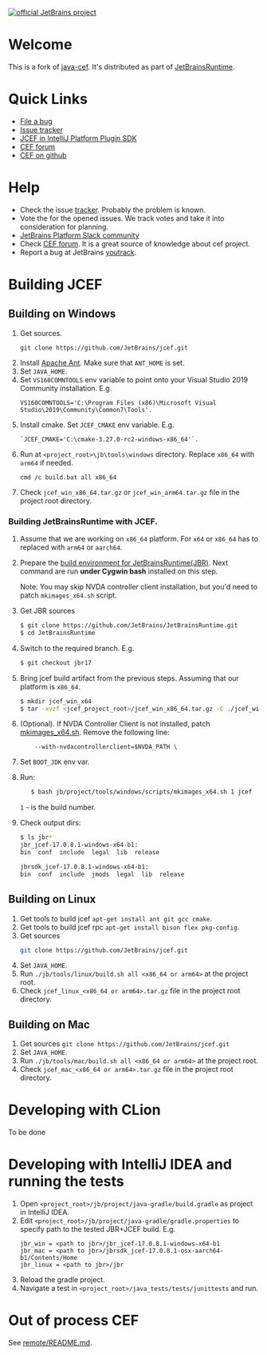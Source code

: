 [![official JetBrains project](https://jb.gg/badges/official-plastic.svg)](https://confluence.jetbrains.com/display/ALL/JetBrains+on+GitHub)
# Welcome
This is a fork of [java-cef](https://github.com/chromiumembedded/java-cef). It's distributed as part of
[JetBrainsRuntime](https://github.com/JetBrains/JetBrainsRuntime).

# Quick Links
* [File a bug](https://youtrack.jetbrains.com/newIssue?project=JBR&description=**Problem+description**%0A%5BA+short+problem+description%5D%0A%0A**Way+to+reproduce**%0A1.+Open++%E2%80%A6%0A2.+Go+to+%E2%80%A6%0A3.+Press+or+click+%E2%80%A6%0A4.+Observer+%E2%80%A6%0A5.+Expected+%E2%80%A6%0A%0A**Screen+records+or+screenshorts**%0A%5BPut+here+some+video+or+pictures+if+applicable%5D%0A%0A**Version+and+environment**%0AJetBrains+Runtime+version%3A+%5Bexample+17.0.8%2B7-b1000.22+aarch64.+In+a+JetBrains+IDEs+it+can+be+copied+from+%60About+IntelliJ+IDEA%60%2C+%60About+Clion%60+etc.%5D+%0AOS%3A+%5Bput+here+the+OS+name+and+version%28e.g.+macOS+13.4.1+%2C+Ubuntu+22.10%2C+Windows+11%29%5D%0ACPU%3A+%5Bput+here+CPU+architecture+like+arm64%2C+M1%2C+M2%2C+x86%2C+etc.%5D%0AAdditional+info%3A+%5BAnything+you+think+might+be+important+in+your+environment.+For+example%2C+in+the+case+of+graphics+problems%2C+you+can+tell+us+the+number+of+monitors+you+are+using%2C+their+resolutions+and+scaling+factors%5D%0A%0A**Additional+context**%0A%5Bput+here%5D%0A%0A%0A%0A&c=add+Board+Bug2Fix+Vitaly+Provodin&c=add+Board+JBR+Planing+No+Fix+versions&c=Subsystem+jcef&c=Assignee+Vladimir.Kharitonov)
* [Issue tracker](https://youtrack.jetbrains.com/issues/JBR?q=Subsystem:%20jcef%20)
* [JCEF in IntelliJ Platform Plugin SDK](https://blog.jetbrains.com/platform/2019/10/introducing-jetbrains-platform-slack-for-plugin-developers/)
* [CEF forum](https://www.magpcss.org/ceforum/index.php)
* [CEF on github](https://github.com/chromiumembedded)

# Help
* Check the issue [tracker](https://youtrack.jetbrains.com/issues/JBR?q=Subsystem:%20jcef%20). Probably the problem is known.
* Vote the for the opened issues. We track votes and take it into consideration for planning.
* [JetBrains Platform Slack community](https://plugins.jetbrains.com/slack)
* Check [CEF forum](https://www.magpcss.org/ceforum/index.php). It is a great source of knowledge about cef project.
* Report a bug at JetBrains [youtrack](https://youtrack.jetbrains.com/newIssue?project=JBR&description=**Problem+description**%0A%5BA+short+problem+description%5D%0A%0A**Way+to+reproduce**%0A1.+Open++%E2%80%A6%0A2.+Go+to+%E2%80%A6%0A3.+Press+or+click+%E2%80%A6%0A4.+Observer+%E2%80%A6%0A5.+Expected+%E2%80%A6%0A%0A**Screen+records+or+screenshorts**%0A%5BPut+here+some+video+or+pictures+if+applicable%5D%0A%0A**Version+and+environment**%0AJetBrains+Runtime+version%3A+%5Bexample+17.0.8%2B7-b1000.22+aarch64.+In+a+JetBrains+IDEs+it+can+be+copied+from+%60About+IntelliJ+IDEA%60%2C+%60About+Clion%60+etc.%5D+%0AOS%3A+%5Bput+here+the+OS+name+and+version%28e.g.+macOS+13.4.1+%2C+Ubuntu+22.10%2C+Windows+11%29%5D%0ACPU%3A+%5Bput+here+CPU+architecture+like+arm64%2C+M1%2C+M2%2C+x86%2C+etc.%5D%0AAdditional+info%3A+%5BAnything+you+think+might+be+important+in+your+environment.+For+example%2C+in+the+case+of+graphics+problems%2C+you+can+tell+us+the+number+of+monitors+you+are+using%2C+their+resolutions+and+scaling+factors%5D%0A%0A**Additional+context**%0A%5Bput+here%5D%0A%0A%0A%0A&c=add+Board+Bug2Fix+Vitaly+Provodin&c=add+Board+JBR+Planing+No+Fix+versions&c=Subsystem+jcef&c=Assignee+Vladimir.Kharitonov).

# Building JCEF
## Building on Windows
1. Get sources.
   ```
   git clone https://github.com/JetBrains/jcef.git
   ```
2. Install [Apache Ant](https://ant.apache.org/manual/install.html). Make sure that `ANT_HOME` is set.
3. Set `JAVA_HOME`.
4. Set `VS160COMNTOOLS` env variable to point onto your Visual Studio 2019 Community installation. E.g.
   ```
   VS160COMNTOOLS='C:\Program Files (x86)\Microsoft Visual Studio\2019\Community\Common7\Tools'.
   ```
5. Install cmake. Set `JCEF_CMAKE` env variable. E.g.
   ```
   `JCEF_CMAKE='C:\cmake-3.27.0-rc2-windows-x86_64'`.
   ```
6. Run at `<project_root>\jb\tools\windows` directory. Replace `x86_64` with `arm64` if needed.
   ```
   cmd /c build.bat all x86_64
   ```
7. Check `jcef_win_x86_64.tar.gz` or `jcef_win_arm64.tar.gz` file in the project root directory.

### Building JetBrainsRuntime with JCEF.
1. Assume that we are working on `x86_64` platform. For `x64` or `x86_64` has to replaced with `arm64` or `aarch64`.

2. Prepare the [build environment for JetBrainsRuntime(JBR)](https://github.com/JetBrains/JetBrainsRuntime/tree/jbr17#windows-1).
   Next command are run **under Cygwin bash** installed on this step.

   Note: You may skip NVDA controller client installation, but you'd need to patch `mkimages_x64.sh` script.
3. Get JBR sources 
   ```bash
   $ git clone https://github.com/JetBrains/JetBrainsRuntime.git
   $ cd JetBrainsRuntime
   ```
   
4. Switch to the required branch. E.g.
   ```bash
   $ git checkout jbr17
   ```
   
5. Bring jcef build artifact from the previous steps. Assuming that our platform is `x86_64`.
   ```bash
   $ mkdir jcef_win_x64
   $ tar -xvzf <jcef_project_root>/jcef_win_x86_64.tar.gz -C ./jcef_win_x64
   ```
   
6. (Optional). If NVDA Controller Client is not installed, patch [mkimages_x64.sh](https://github.com/JetBrains/JetBrainsRuntime/blob/jbr17/jb/project/tools/windows/scripts/mkimages_x64.sh).
   Remove the following line:
   ```
       --with-nvdacontrollerclient=$NVDA_PATH \
   ```

7. Set `BOOT_JDK` env var.

8. Run:
   ```bash
      $ bash jb/project/tools/windows/scripts/mkimages_x64.sh 1 jcef
   ```
   `1` - is the build number.
   
9. Check output dirs:
   ```bash
   $ ls jbr*
   jbr_jcef-17.0.8.1-windows-x64-b1:
   bin  conf  include  legal  lib  release
   
   jbrsdk_jcef-17.0.8.1-windows-x64-b1:
   bin  conf  include  jmods  legal  lib  release
   ```

## Building on Linux
1. Get tools to build jcef `apt-get install ant git gcc cmake`.
2. Get tools to build jcef rpc `apt-get install bison flex pkg-config`.
3. Get sources
   ```bash
   git clone https://github.com/JetBrains/jcef.git
   ```
4. Set `JAVA_HOME`.
5. Run `./jb/tools/linux/build.sh all <x86_64 or arm64>` at the project root.
6. Check `jcef_linux_<x86_64 or arm64>.tar.gz` file in the project root directory.

## Building on Mac
1. Get sources
   `git clone https://github.com/JetBrains/jcef.git`
2. Set `JAVA_HOME`.
3. Run `./jb/tools/mac/build.sh all <x86_64 or arm64>` at the project root.
4. Check `jcef_mac_<x86_64 or arm64>.tar.gz` file in the project root directory.

# Developing with CLion
To be done

# Developing with IntelliJ IDEA and running the tests
1. Open `<project_root>/jb/project/java-gradle/build.gradle` as project in IntelliJ IDEA.
2. Edit `<project_root>/jb/project/java-gradle/gradle.properties` to specify path to the tested JBR+JCEF build.
   E.g.
   ```
   jbr_win = <path to jbr>/jbr_jcef-17.0.8.1-windows-x64-b1
   jbr_mac = <path to jbr>/jbrsdk_jcef-17.0.8.1-osx-aarch64-b1/Contents/Home
   jbr_linux = <path to jbr>/jbr
   ```
3. Reload the gradle project.
4. Navigate a test in `<project_root>/java_tests/tests/junittests` and run.

# Out of process CEF
See [remote/README.md](remote/README.md).